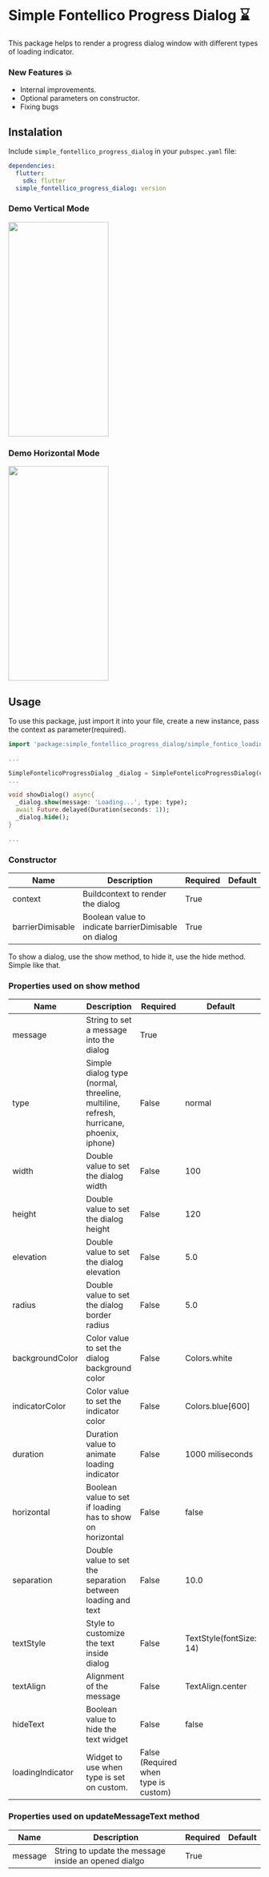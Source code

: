 # Simple Fontellico Progress Dialog ⌛

This package helps to render a progress dialog window with different types of loading indicator.


### New Features 💥
* Internal improvements.
* Optional parameters on constructor.
* Fixing bugs

## Instalation
Include `simple_fontellico_progress_dialog` in your `pubspec.yaml` file:

```yaml
dependencies:
  flutter:
    sdk: flutter
  simple_fontellico_progress_dialog: version
```
### Demo Vertical Mode
<img src="https://raw.githubusercontent.com/ajomuch92/simple-fontelico-progress-dialog-flutter/master/assets/demo.gif" width="200" height="429"/>

### Demo Horizontal Mode
<img src="https://raw.githubusercontent.com/ajomuch92/simple-fontelico-progress-dialog-flutter/master/assets/demo-horizontal.gif" width="200" height="429"/>

## Usage

To use this package, just import it into your file, create a new instance, pass the context as parameter(required).

```dart
import 'package:simple_fontellico_progress_dialog/simple_fontico_loading.dart';

...

SimpleFontelicoProgressDialog _dialog = SimpleFontelicoProgressDialog(context: context);
...

void showDialog() async{
  _dialog.show(message: 'Loading...', type: type);
  await Future.delayed(Duration(seconds: 1));
  _dialog.hide();
}

...

```

### Constructor
|  Name | Description   | Required   | Default   |
| ------------ | ------------ | ------------ | ------------ |
| context  | Buildcontext to render the dialog | True   |   |
| barrierDimisable  | Boolean value to indicate barrierDimisable on dialog |  True  |   |

To show a dialog, use the show method, to hide it, use the hide method. Simple like that.
### Properties used on show method

|  Name | Description   | Required   | Default   |
| ------------ | ------------ | ------------ | ------------ |
| message  | String to set a message into the dialog | True   |   |
| type  | Simple dialog type (normal, threeline, multiline, refresh, hurricane, phoenix, iphone) |  False  |  normal |
| width  | Double value to set the dialog width | False   | 100 |
| height  | Double value to set the dialog height | False   | 120  |
| elevation  | Double value to set the dialog elevation| False   |  5.0 |
| radius  | Double value to set the dialog border radius | False   |  5.0 |
| backgroundColor  | Color value to set the dialog background color | False   | Colors.white  |
| indicatorColor  | Color value to set the indicator color | False   | Colors.blue[600] |
| duration  | Duration value to animate loading indicator | False   | 1000 miliseconds  |
| horizontal  | Boolean value to set if loading has to show on horizontal | False   | false |
| separation  | Double value to set the separation between loading and text | False   | 10.0 |
| textStyle  | Style to customize the text inside dialog | False   | TextStyle(fontSize: 14) |
| textAlign  | Alignment of the message | False   | TextAlign.center |
| hideText  | Boolean value to hide the text widget | False   | false |
| loadingIndicator  | Widget to use when type is set on custom.  | False (Required when type is custom)  |  |

### Properties used on updateMessageText method

|  Name | Description   | Required   | Default   |
| ------------ | ------------ | ------------ | ------------ |
| message  | String to update the message inside an opened dialgo | True   |   |
